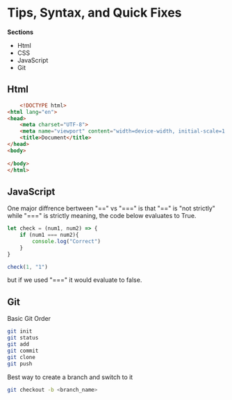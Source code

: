 # Tips, Syntax, and Quick Fixes
**Sections**
* Html
* CSS
* JavaScript
* Git


## Html
```html
    <!DOCTYPE html>
<html lang="en">
<head>
    <meta charset="UTF-8">
    <meta name="viewport" content="width=device-width, initial-scale=1.0">
    <title>Document</title>
</head>
<body>
    
</body>
</html>
```

## JavaScript
One major diffrence bertween "==" vs "===" is that "==" is "not strictly" while "===" is strictly meaning, the code below evaluates to True.

```js
let check = (num1, num2) => {
    if (num1 === num2){
        console.log("Correct")
    }
}

check(1, "1")
```
but if we used "===" it would evaluate to false.


## Git
Basic Git Order
```sh
git init
git status
git add
git commit 
git clone
git push
```

Best way to create a branch and switch to it
```sh
git checkout -b <branch_name>
```
